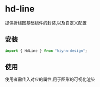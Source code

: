 # hd-line

提供折线图基础组件的封装,以及自定义配置

## 安装

```javascript
import { HdLine } from "hiynn-design";
```

## 使用

使用者需传入对应的属性,用于图形的可视化渲染
